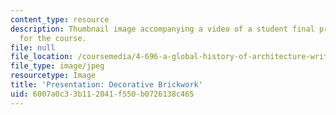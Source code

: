 ```yaml
---
content_type: resource
description: Thumbnail image accompanying a video of a student final presentation
  for the course.
file: null
file_location: /coursemedia/4-696-a-global-history-of-architecture-writing-seminar-spring-2008/6007a0c33b112041f550b0726138c465_1.jpg
file_type: image/jpeg
resourcetype: Image
title: 'Presentation: Decorative Brickwork'
uid: 6007a0c3-3b11-2041-f550-b0726138c465
---
```

